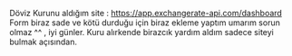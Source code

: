 Döviz Kurunu aldığım site : https://app.exchangerate-api.com/dashboard
Form biraz sade ve kötü durduğu için biraz ekleme yaptım umarım sorun olmaz ^^ , iyi günler.
Kuru alırkende birazcık yardım aldım sadece siteyi bulmak açısından.
